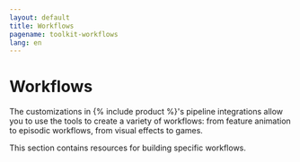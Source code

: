 ```yaml
---
layout: default
title: Workflows
pagename: toolkit-workflows
lang: en
---
```


# Workflows

The customizations in {% include product %}'s pipeline integrations allow you to use the tools to create a variety of workflows: from feature animation to episodic workflows, from visual effects to games.

This section contains resources for building specific workflows.
